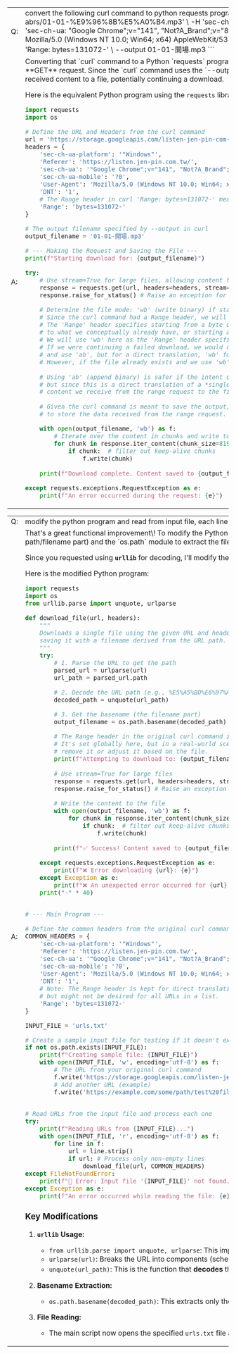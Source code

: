 <table><tr><td>Q:</td><td>
<!-- add your Prompt bellow-->
convert the following curl command to python requests program:
```
curl 'https://storage.googleapis.com/listen-jen-pin-com-tw/mlgy-hhye-abrs/01-01-%E9%96%8B%E5%A0%B4.mp3' \
    -H 'sec-ch-ua-platform: "Windows"' \
    -H 'Referer: https://listen.jen-pin.com.tw/' \  
    -H 'sec-ch-ua: "Google Chrome";v="141", "Not?A_Brand";v="8", "Chromium";v="141"'   \
    -H 'sec-ch-ua-mobile: ?0'   \
    -H 'User-Agent: Mozilla/5.0 (Windows NT 10.0; Win64; x64) AppleWebKit/537.36 (KHTML, like Gecko) Chrome/141.0.0.0 Safari/537.36'   \
    -H 'DNT: 1'   \
    -H 'Range: bytes=131072-' \
    --output 01-01-開場.mp3
```
</td></tr><tr><td>A:</td><td>
<!-- add Chatbot Response bellow-->
Converting that `curl` command to a Python `requests` program involves setting the **URL**, defining the **headers**, and then making a **GET** request. Since the `curl` command uses the `--output` flag and a `Range` header, the Python code should also handle saving the received content to a file, potentially continuing a download.

Here is the equivalent Python program using the `requests` library:

```python
import requests
import os

# Define the URL and Headers from the curl command
url = 'https://storage.googleapis.com/listen-jen-pin-com-tw/mlgy-hhye-abrs/01-01-%E9%96%8B%E5%A0%B4.mp3'
headers = {
    'sec-ch-ua-platform': '"Windows"',
    'Referer': 'https://listen.jen-pin.com.tw/',
    'sec-ch-ua': '"Google Chrome";v="141", "Not?A_Brand";v="8", "Chromium";v="141"',
    'sec-ch-ua-mobile': '?0',
    'User-Agent': 'Mozilla/5.0 (Windows NT 10.0; Win64; x64) AppleWebKit/537.36 (KHTML, like Gecko) Chrome/141.0.0.0 Safari/537.36',
    'DNT': '1',
    # The Range header in curl 'Range: bytes=131072-' means starting the download from the 131072nd byte.
    'Range': 'bytes=131072-'
}

# The output filename specified by --output in curl
output_filename = '01-01-開場.mp3'

# --- Making the Request and Saving the File ---
print(f"Starting download for: {output_filename}")

try:
    # Use stream=True for large files, allowing content to be read in chunks
    response = requests.get(url, headers=headers, stream=True)
    response.raise_for_status() # Raise an exception for bad status codes (4xx or 5xx)

    # Determine the file mode: 'wb' (write binary) if starting fresh, or 'ab' (append binary) if continuing
    # Since the curl command had a Range header, we will simulate a continuation/specific-range download.
    # The 'Range' header specifies starting from a byte offset, which means we are essentially appending
    # to what we conceptually already have, or starting a partial download.
    # We will use 'wb' here as the 'Range' header specifies the *start* of the content to download.
    # If we were continuing a failed download, we would check the existing file size and adjust the 'Range'
    # and use 'ab', but for a direct translation, 'wb' for the initial range request works.
    # However, if the file already exists and we use 'wb', it will overwrite.
    
    # Using 'ab' (append binary) is safer if the intent of the Range header is to append to an existing part,
    # but since this is a direct translation of a *single* curl command, let's assume the goal is to save the
    # content we receive from the range request to the file.
    
    # Given the curl command is meant to save the output, let's open the file in binary write mode ('wb')
    # to store the data received from the range request.

    with open(output_filename, 'wb') as f:
        # Iterate over the content in chunks and write to the file
        for chunk in response.iter_content(chunk_size=8192):
            if chunk:  # filter out keep-alive chunks
                f.write(chunk)
                
    print(f"Download complete. Content saved to {output_filename}")

except requests.exceptions.RequestException as e:
    print(f"An error occurred during the request: {e}")

```
</td></tr></table>
<table><tr><td>Q:</td><td>
<!-- add your Prompt bellow-->
modify the python program and read from input file, each line contains a url. use urllib to decode the url and use the basename of url as output_filename
</td></tr><tr><td>A:</td><td>
<!-- add Chatbot Response bellow-->
That's a great functional improvement\! To modify the Python program to read URLs from an input file, use the `urllib.parse` module to decode the URL (specifically the path/filename part) and the `os.path` module to extract the filename's basename for the output.

Since you requested using **`urllib`** for decoding, I'll modify the previous `requests` program to read from a file named `urls.txt` (you can change this filename).

Here is the modified Python program:

```python
import requests
import os
from urllib.parse import unquote, urlparse

def download_file(url, headers):
    """
    Downloads a single file using the given URL and headers,
    saving it with a filename derived from the URL path.
    """
    try:
        # 1. Parse the URL to get the path
        parsed_url = urlparse(url)
        url_path = parsed_url.path

        # 2. Decode the URL path (e.g., %E5%A5%BD%E6%97%A5 -> 好日)
        decoded_path = unquote(url_path)

        # 3. Get the basename (the filename part)
        output_filename = os.path.basename(decoded_path)

        # The Range header in the original curl command is a partial download.
        # It's set globally here, but in a real-world scenario, you might
        # remove it or adjust it based on the file.
        print(f"Attempting to download to: {output_filename}")
        
        # Use stream=True for large files
        response = requests.get(url, headers=headers, stream=True)
        response.raise_for_status() # Raise an exception for bad status codes (4xx or 5xx)

        # Write the content to the file
        with open(output_filename, 'wb') as f:
            for chunk in response.iter_content(chunk_size=8192):
                if chunk:  # filter out keep-alive chunks
                    f.write(chunk)
                    
        print(f"✅ Success! Content saved to {output_filename}")

    except requests.exceptions.RequestException as e:
        print(f"❌ Error downloading {url}: {e}")
    except Exception as e:
        print(f"❌ An unexpected error occurred for {url}: {e}")
    print("-" * 40)


# --- Main Program ---

# Define the common headers from the original curl command
COMMON_HEADERS = {
    'sec-ch-ua-platform': '"Windows"',
    'Referer': 'https://listen.jen-pin.com.tw/',
    'sec-ch-ua': '"Google Chrome";v="141", "Not?A_Brand";v="8", "Chromium";v="141"',
    'sec-ch-ua-mobile': '?0',
    'User-Agent': 'Mozilla/5.0 (Windows NT 10.0; Win64; x64) AppleWebKit/537.36 (KHTML, like Gecko) Chrome/141.0.0.0 Safari/537.36',
    'DNT': '1',
    # Note: The Range header is kept for direct translation, 
    # but might not be desired for all URLs in a list.
    'Range': 'bytes=131072-'
}

INPUT_FILE = 'urls.txt'

# Create a sample input file for testing if it doesn't exist
if not os.path.exists(INPUT_FILE):
    print(f"Creating sample file: {INPUT_FILE}")
    with open(INPUT_FILE, 'w', encoding='utf-8') as f:
        # The URL from your original curl command
        f.write('https://storage.googleapis.com/listen-jen-pin-com-tw/mlgy-hhye-abrs/02-%E7%AC%AC%E4%B8%80%E8%AA%B202-%E5%A5%BD%E6%97%A5-%E8%AA%B2%E6%96%87.mp3\n')
        # Add another URL (example)
        f.write('https://example.com/some/path/test%20file.zip\n')


# Read URLs from the input file and process each one
try:
    print(f"Reading URLs from {INPUT_FILE}...")
    with open(INPUT_FILE, 'r', encoding='utf-8') as f:
        for line in f:
            url = line.strip()
            if url: # Process only non-empty lines
                download_file(url, COMMON_HEADERS)
except FileNotFoundError:
    print(f"🚨 Error: Input file '{INPUT_FILE}' not found. Please create it with one URL per line.")
except Exception as e:
    print(f"An error occurred while reading the file: {e}")

```

### Key Modifications

1.  **`urllib` Usage:**

      * `from urllib.parse import unquote, urlparse`: This imports the necessary functions.
      * `urlparse(url)`: Breaks the URL into components (scheme, netloc, path, etc.).
      * `unquote(url_path)`: This is the function that **decodes** the URL-encoded characters (e.g., `%20` becomes space, `%E5%A5%BD` becomes '好').

2.  **Basename Extraction:**

      * `os.path.basename(decoded_path)`: This extracts only the final component of the path, which is the desired filename, after the URL has been decoded.

3.  **File Reading:**

      * The main script now opens the specified `urls.txt` file and iterates through each line, calling the `download_file` function for every valid URL.
</td></tr></table>